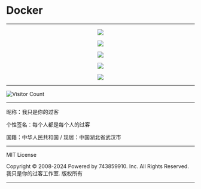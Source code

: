 # Docker

---

<p align="center">
  <img src="https://raw.gitmirror.com/743859910/Docker/master/img/1.webp">
</p>

<p align="center">
  <img src="https://raw.gitmirror.com/743859910/Docker/master/img/2.webp">
</p>

<p align="center">
  <img src="https://raw.gitmirror.com/743859910/Docker/master/img/3.webp">
</p>

<p align="center">
  <img src="https://raw.gitmirror.com/743859910/Docker/master/img/4.webp">
</p>

<p align="center">
  <img src="https://raw.gitmirror.com/743859910/Docker/master/img/5.webp">
</p>

---

![Visitor Count](https://profile-counter.glitch.me/{Docker}/count.svg)

---

昵称：我只是你的过客

个性签名：每个人都是每个人的过客

国籍：中华人民共和国 / 现居：中国湖北省武汉市

---

MIT License

Copyright © 2008-2024 Powered by 743859910. Inc. All Rights Reserved. 我只是你的过客工作室. 版权所有

---
